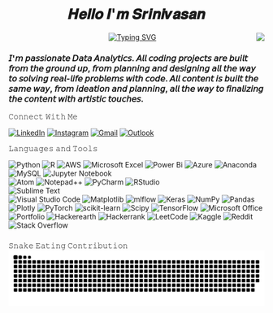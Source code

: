 <p align="center"><h1 align="center">𝑯𝒆𝒍𝒍𝒐 𝑰'𝒎 𝑺𝒓𝒊𝒏𝒊𝒗𝒂𝒔𝒂𝒏 </h1>          
<img align="right" src="https://visitor-badge.laobi.icu/badge?page_id=SEENU778.SEENU778" />
</a></p>

<p align="center">
  <!-- Typing SVG by SEENU778- https://github.com/SEENU778/readme-typing-svg -->
<a href="https://github.com/SEENU778/readme-typing-svg">
<a href="https://git.io/typing-svg"><img src="https://readme-typing-svg.demolab.com?font=EXO+2&size=23&duration=4000&pause=1000&color=FFFDD0&center=true&vCenter=true&random=false&width=480&lines=Data+Analytics;PYTHON%2C+SQL%2C+PBI%2C+EXCEL%2C+ML;Always+Learning+New+Things" alt="Typing SVG" /></a></p><h3 align="left"> 
</a>
𝘐'𝘮 𝘱𝘢𝘴𝘴𝘪𝘰𝘯𝘢𝘵𝘦 𝘋𝘢𝘵𝘢 𝘈𝘯𝘢𝘭𝘺𝘵𝘪𝘤𝘴. 𝘈𝘭𝘭 𝘤𝘰𝘥𝘪𝘯𝘨 𝘱𝘳𝘰𝘫𝘦𝘤𝘵𝘴 𝘢𝘳𝘦 𝘣𝘶𝘪𝘭𝘵 𝘧𝘳𝘰𝘮 𝘵𝘩𝘦 𝘨𝘳𝘰𝘶𝘯𝘥 𝘶𝘱, 𝘧𝘳𝘰𝘮 𝘱𝘭𝘢𝘯𝘯𝘪𝘯𝘨 𝘢𝘯𝘥 𝘥𝘦𝘴𝘪𝘨𝘯𝘪𝘯𝘨 𝘢𝘭𝘭 𝘵𝘩𝘦 𝘸𝘢𝘺 𝘵𝘰 𝘴𝘰𝘭𝘷𝘪𝘯𝘨 𝘳𝘦𝘢𝘭-𝘭𝘪𝘧𝘦 𝘱𝘳𝘰𝘣𝘭𝘦𝘮𝘴 𝘸𝘪𝘵𝘩 𝘤𝘰𝘥𝘦. 𝘈𝘭𝘭 𝘤𝘰𝘯𝘵𝘦𝘯𝘵 𝘪𝘴 𝘣𝘶𝘪𝘭𝘵 𝘵𝘩𝘦 𝘴𝘢𝘮𝘦 𝘸𝘢𝘺, 𝘧𝘳𝘰𝘮 𝘪𝘥𝘦𝘢𝘵𝘪𝘰𝘯 𝘢𝘯𝘥 𝘱𝘭𝘢𝘯𝘯𝘪𝘯𝘨, 𝘢𝘭𝘭 𝘵𝘩𝘦 𝘸𝘢𝘺 𝘵𝘰 𝘧𝘪𝘯𝘢𝘭𝘪𝘻𝘪𝘯𝘨 𝘵𝘩𝘦 𝘤𝘰𝘯𝘵𝘦𝘯𝘵 𝘸𝘪𝘵𝘩 𝘢𝘳𝘵𝘪𝘴𝘵𝘪𝘤 𝘵𝘰𝘶𝘤𝘩𝘦𝘴. </h3>

𝙲𝚘𝚗𝚗𝚎𝚌𝚝 𝚆𝚒𝚝𝚑 𝙼𝚎

[![LinkedIn](https://img.shields.io/badge/LinkedIn-%230077B5.svg?logo=linkedin&logoColor=white)](https://linkedin.com/in/-srini-vasan-d) 
[![Instagram](https://img.shields.io/badge/Instagram-%23E4405F.svg?logo=Instagram&logoColor=white)](https://instagram.com/srini_778) 
[![Gmail](https://img.shields.io/badge/Gmail-D14836??style=plastic&logo-appveyorstyle=for-the-badge&logo=gmail&logoColor=white)](mailto:seenu2222696@gmail.com)
[![Outlook](https://img.shields.io/badge/Microsoft_Outlook-0078D4??style=plastic&logo-appveyorstyle=for-the-badge&logo=microsoft-outlook&logoColor=white)](mailto:seenu1122@outlook.com)

𝙻𝚊𝚗𝚐𝚞𝚊𝚐𝚎𝚜 𝚊𝚗𝚍 𝚃𝚘𝚘𝚕𝚜

![Python](https://img.shields.io/badge/python-3670A0?style=for-the-badge&logo=python&logoColor=ffdd54) 
![R](https://img.shields.io/badge/r-%23276DC3.svg?style=for-the-badge&logo=r&logoColor=white) 
![AWS](https://img.shields.io/badge/AWS-%23FF9900.svg?style=for-the-badge&logo=amazon-aws&logoColor=white) 
![Microsoft Excel](https://img.shields.io/badge/Microsoft_Excel-217346?style=for-the-badge&logo=microsoft-excel&logoColor=white) 
![Power Bi](https://img.shields.io/badge/power_bi-F2C811?style=for-the-badge&logo=powerbi&logoColor=black) 
![Azure](https://img.shields.io/badge/azure-%230072C6.svg?style=for-the-badge&logo=microsoftazure&logoColor=white) 
![Anaconda](https://img.shields.io/badge/Anaconda-%2344A833.svg?style=for-the-badge&logo=anaconda&logoColor=white) 
![MySQL](https://img.shields.io/badge/mysql-%2300000f.svg?style=for-the-badge&logo=mysql&logoColor=white) 
![Jupyter Notebook](https://img.shields.io/badge/jupyter-%23FA0F00.svg?style=for-the-badge&logo=jupyter&logoColor=white)	
![Atom](https://img.shields.io/badge/Atom-%2366595C.svg?style=for-the-badge&logo=atom&logoColor=white) 
![Notepad++](https://img.shields.io/badge/Notepad++-90E59A.svg?style=for-the-badge&logo=notepad%2b%2b&logoColor=black) 
![PyCharm](https://img.shields.io/badge/pycharm-143?style=for-the-badge&logo=pycharm&logoColor=black&color=black&labelColor=green) 
![RStudio](https://img.shields.io/badge/RStudio-4285F4?style=for-the-badge&logo=rstudio&logoColor=white)	
![Sublime Text](https://img.shields.io/badge/sublime_text-%23575757.svg?style=for-the-badge&logo=sublime-text&logoColor=important)	
![Visual Studio Code](https://img.shields.io/badge/Visual%20Studio%20Code-0078d7.svg?style=for-the-badge&logo=visual-studio-code&logoColor=white) 
![Matplotlib](https://img.shields.io/badge/Matplotlib-%23ffffff.svg?style=for-the-badge&logo=Matplotlib&logoColor=black) 
![mlflow](https://img.shields.io/badge/mlflow-%23d9ead3.svg?style=for-the-badge&logo=numpy&logoColor=blue) 
![Keras](https://img.shields.io/badge/Keras-%23D00000.svg?style=for-the-badge&logo=Keras&logoColor=white) 
![NumPy](https://img.shields.io/badge/numpy-%23013243.svg?style=for-the-badge&logo=numpy&logoColor=white) 
![Pandas](https://img.shields.io/badge/pandas-%23150458.svg?style=for-the-badge&logo=pandas&logoColor=white) 
![Plotly](https://img.shields.io/badge/Plotly-%233F4F75.svg?style=for-the-badge&logo=plotly&logoColor=white) 
![PyTorch](https://img.shields.io/badge/PyTorch-%23EE4C2C.svg?style=for-the-badge&logo=PyTorch&logoColor=white) 
![scikit-learn](https://img.shields.io/badge/scikit--learn-%23F7931E.svg?style=for-the-badge&logo=scikit-learn&logoColor=white) 
![Scipy](https://img.shields.io/badge/SciPy-%230C55A5.svg?style=for-the-badge&logo=scipy&logoColor=%white) 
![TensorFlow](https://img.shields.io/badge/TensorFlow-%23FF6F00.svg?style=for-the-badge&logo=TensorFlow&logoColor=white) 
![Microsoft Office](https://img.shields.io/badge/Microsoft_Office-D83B01?style=for-the-badge&logo=microsoft-office&logoColor=white) 
![Portfolio](https://img.shields.io/badge/Portfolio-%23000000.svg?style=for-the-badge&logo=firefox&logoColor=#FF7139)
![Hackerearth](https://img.shields.io/badge/HackerEarth-%232C3454.svg?&style=for-the-badge&logo=HackerEarth&logoColor=Blue) 
![Hackerrank](https://img.shields.io/badge/-Hackerrank-2EC866?style=for-the-badge&logo=HackerRank&logoColor=white) 
![LeetCode](https://img.shields.io/badge/LeetCode-000000?style=for-the-badge&logo=LeetCode&logoColor=#d16c06) 
![Kaggle](https://img.shields.io/badge/Kaggle-035a7d?style=for-the-badge&logo=kaggle&logoColor=white) 
![Reddit](https://img.shields.io/badge/Reddit-%23FF4500.svg?style=for-the-badge&logo=Reddit&logoColor=white) 
![Stack Overflow](https://img.shields.io/badge/-Stackoverflow-FE7A16?style=for-the-badge&logo=stack-overflow&logoColor=white)

### 

𝚂𝚗𝚊𝚔𝚎 𝙴𝚊𝚝𝚒𝚗𝚐 𝙲𝚘𝚗𝚝𝚛𝚒𝚋𝚞𝚝𝚒𝚘𝚗
<br clear="both">
<img src="https://raw.githubusercontent.com/SEENU778/SEENU778/output/snake.svg" alt="Snake animation" />

###
